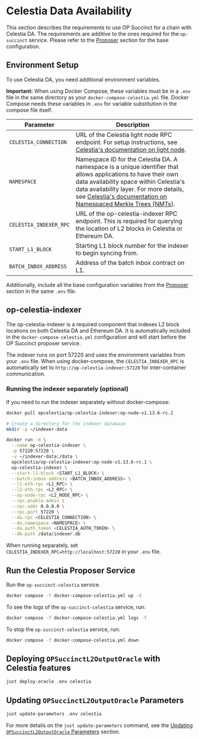 # Celestia Data Availability

This section describes the requirements to use OP Succinct for a chain with Celestia DA. The requirements are additive to the ones required for the `op-succinct` service. Please refer to the [Proposer](../proposer.md) section for the base configuration.

## Environment Setup

To use Celestia DA, you need additional environment variables.

**Important:** When using Docker Compose, these variables must be in a `.env` file in the same directory as your `docker-compose-celestia.yml` file. Docker Compose needs these variables in `.env` for variable substitution in the compose file itself.

| Parameter | Description |
|-----------|-------------|
| `CELESTIA_CONNECTION` | URL of the Celestia light node RPC endpoint. For setup instructions, see [Celestia's documentation on light node](https://docs.celestia.org/how-to-guides/light-node). |
| `NAMESPACE` | Namespace ID for the Celestia DA. A namespace is a unique identifier that allows applications to have their own data availability space within Celestia's data availability layer. For more details, see [Celestia's documentation on Namespaced Merkle Trees (NMTs)](https://docs.celestia.org/learn/how-celestia-works/data-availability-layer#namespaced-merkle-trees-nmts). |
| `CELESTIA_INDEXER_RPC` | URL of the op-celestia-indexer RPC endpoint. This is required for querying the location of L2 blocks in Celestia or Ethereum DA. |
| `START_L1_BLOCK` | Starting L1 block number for the indexer to begin syncing from. |
| `BATCH_INBOX_ADDRESS` | Address of the batch inbox contract on L1. |

Additionally, include all the base configuration variables from the [Proposer](../proposer.md) section in the same `.env` file.

## op-celestia-indexer

The op-celestia-indexer is a required component that indexes L2 block locations on both Celestia DA and Ethereum DA. It is automatically included in the `docker-compose-celestia.yml` configuration and will start before the OP Succinct proposer service.

The indexer runs on port 57220 and uses the environment variables from your `.env` file. When using docker-compose, the `CELESTIA_INDEXER_RPC` is automatically set to `http://op-celestia-indexer:57220` for inter-container communication.

### Running the indexer separately (optional)

If you need to run the indexer separately without docker-compose:

```bash
docker pull opcelestia/op-celestia-indexer:op-node-v1.13.6-rc.1

# Create a directory for the indexer database
mkdir -p ~/indexer-data

docker run -d \
  --name op-celestia-indexer \
  -p 57220:57220 \
  -v ~/indexer-data:/data \
  opcelestia/op-celestia-indexer:op-node-v1.13.6-rc.1 \
  op-celestia-indexer \
  --start-l1-block <START_L1_BLOCK> \
  --batch-inbox-address <BATCH_INBOX_ADDRESS> \
  --l1-eth-rpc <L1_RPC> \
  --l2-eth-rpc <L2_RPC> \
  --op-node-rpc <L2_NODE_RPC> \
  --rpc.enable-admin \
  --rpc.addr 0.0.0.0 \
  --rpc.port 57220 \
  --da.rpc <CELESTIA_CONNECTION> \
  --da.namespace <NAMESPACE> \
  --da.auth_token <CELESTIA_AUTH_TOKEN> \
  --db-path /data/indexer.db
```

When running separately, set `CELESTIA_INDEXER_RPC=http://localhost:57220` in your `.env` file.

## Run the Celestia Proposer Service

Run the `op-succinct-celestia` service.

```bash
docker compose -f docker-compose-celestia.yml up -d
```

To see the logs of the `op-succinct-celestia` service, run:

```bash
docker compose -f docker-compose-celestia.yml logs -f
```

To stop the `op-succinct-celestia` service, run:

```bash
docker compose -f docker-compose-celestia.yml down
```

## Deploying `OPSuccinctL2OutputOracle` with Celestia features

```bash
just deploy-oracle .env celestia
```

## Updating `OPSuccinctL2OutputOracle` Parameters

```bash
just update-parameters .env celestia
```

For more details on the `just update-parameters` command, see the [Updating `OPSuccinctL2OutputOracle` Parameters](../contracts/update-parameters.md) section.
